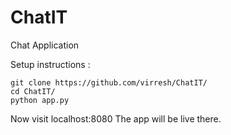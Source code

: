 # ChatIT
Chat Application

Setup instructions :
```
git clone https://github.com/virresh/ChatIT/
cd ChatIT/
python app.py
```

Now visit localhost:8080 
The app will be live there.
